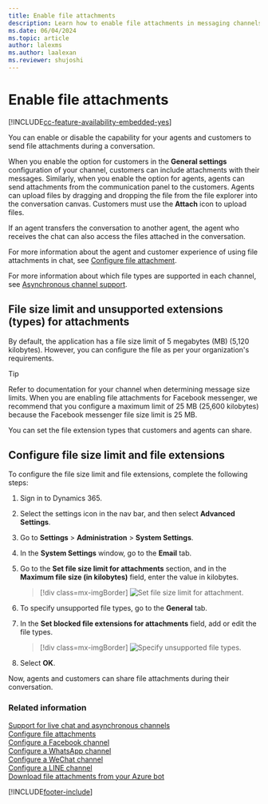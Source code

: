 ```yaml
---
title: Enable file attachments
description: Learn how to enable file attachments in messaging channels in Omnichannel for Customer Service.
ms.date: 06/04/2024
ms.topic: article
author: lalexms
ms.author: laalexan
ms.reviewer: shujoshi
---
```


# Enable file attachments

[!INCLUDE[cc-feature-availability-embedded-yes](../../includes/cc-feature-availability-embedded-yes.md)]


You can enable or disable the capability for your agents and customers to send file attachments during a conversation. 

When you enable the option for customers in the **General settings** configuration of your channel, customers can include attachments with their messages. Similarly, when you enable the option for agents, agents can send attachments from the communication panel to the customers. Agents can upload files by dragging and dropping the file from the file explorer into the conversation canvas. Customers must use the **Attach** icon to upload files.

If an agent transfers the conversation to another agent, the agent who receives the chat can also access the files attached in the conversation.

For more information about the agent and customer experience of using file attachments in chat, see [Configure file attachment](configure-file-attachment.md).

For more information about which file types are supported in each channel, see [Asynchronous channel support](card-support-in-channels.md).

## File size limit and unsupported extensions (types) for attachments

By default, the application has a file size limit of 5 megabytes (MB) (5,120 kilobytes). However, you can configure the file as per your organization's requirements.

> [!Tip]
> Refer to documentation for your channel when determining message size limits. When you are enabling file attachments for Facebook messenger, we recommend that you configure a maximum limit of 25 MB (25,600 kilobytes) because the Facebook messenger file size limit is 25 MB.

You can set the file extension types that customers and agents can share.

## Configure file size limit and file extensions

To configure the file size limit and file extensions, complete the following steps:

1. Sign in to Dynamics 365.

2. Select the settings icon in the nav bar, and then select **Advanced Settings**.

3. Go to **Settings** > **Administration** > **System Settings**.

4. In the **System Settings** window, go to the **Email** tab.

5. Go to the **Set file size limit for attachments** section, and in the **Maximum file size (in kilobytes)** field, enter the value in kilobytes.

    > [!div class=mx-imgBorder]
    > ![Set file size limit for attachment.](../media/file-size-limit.png "Set file size limit for attachment")

6. To specify unsupported file types, go to the **General** tab.

7. In the **Set blocked file extensions for attachments** field, add or edit the file types.

    > [!div class=mx-imgBorder]
    > ![Specify unsupported file types.](../media/unsupported-file-types.png "Specify unsupported file types")

8. Select **OK**.

Now, agents and customers can share file attachments during their conversation.

### Related information

[Support for live chat and asynchronous channels](card-support-in-channels.md)  
[Configure file attachments](configure-file-attachment.md)  
[Configure a Facebook channel](configure-facebook-channel.md)   
[Configure a WhatsApp channel](configure-whatsapp-channel.md)  
[Configure a WeChat channel](configure-wechat-channel.md)  
[Configure a LINE channel](configure-line-channel.md)  
[Download file attachments from your Azure bot](../develop/download-attachments-bot.md)  


[!INCLUDE[footer-include](../../includes/footer-banner.md)]
